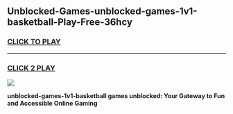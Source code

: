 
## Unblocked-Games-unblocked-games-1v1-basketball-Play-Free-36hcy
<h3>
<a href="https://premium76.site?title=unblocked-games-1v1-basketball&ref=15A">CLICK TO PLAY</a></h3>
<hr>

<h3>
<a href="https://premium76.site?title=unblocked-games-1v1-basketball&ref=15A">CLICK 2 PLAY</a>
  
</h3>

<a href="https://premium76.site?title=unblocked-games-1v1-basketball&ref=15A"><img src="https://clearcache.store/games.png"></a>


**unblocked-games-1v1-basketball games unblocked: Your Gateway to Fun and Accessible Online Gaming**
